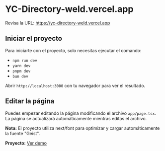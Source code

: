 # YC-Directory-weld.vercel.app

Revisa la URL: https://yc-directory-weld.vercel.app

## Iniciar el proyecto

Para iniciarte con el proyecto, solo necesitas ejecutar el comando:

* `npm run dev`
* `yarn dev`
* `pnpm dev`
* `bun dev`

 Abrir `http://localhost:3000` con tu navegador para ver el resultado.

## Editar la página

Puedes empezar editando la página modificando el archivo `app/page.tsx`. La página se actualizará automáticamente mientras editas el archivo.

**Nota:** El proyecto utiliza next/font para optimizar y cargar automáticamente la fuente "Geist".

**Proyecto:** [Ver demo](https://yc-directory-weld.vercel.app)
